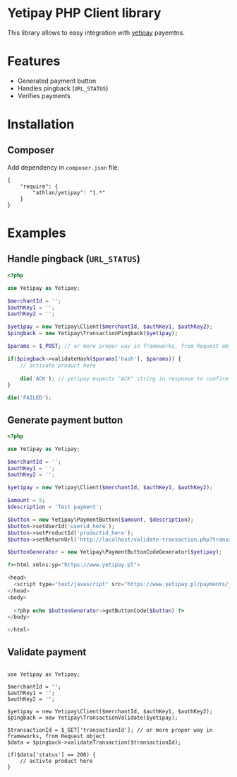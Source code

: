 Yetipay PHP Client library
===

This library allows to easy integration with [yetipay](https://www.yetipay.pl/) payemtns.

# Features

* Generated payment button
* Handles pingback (`URL_STATUS`)
* Verifies payments

# Installation

## Composer

Add dependency in `composer.json` file:

```
{
    "require": {
        "athlan/yetipay": "1.*"
    }
}
```

# Examples

## Handle pingback  (`URL_STATUS`)

```php
<?php 

use Yetipay as Yetipay;

$merchantId = '';
$authKey1 = '';
$authKey2 = '';

$yetipay = new Yetipay\Client($merchantId, $authKey1, $authKey2);
$pingback = new Yetipay\TransactionPingback($yetipay);

$params = $_POST; // or more proper way in frameworks, from Request object

if($pingback->validateHash($params['hash'], $params)) {
    // activate product here
    
    die('ACK'); // yetipay expects "ACK" string in response to confirm transaction
}

die('FAILED');

```

## Generate payment button

```php
<?php

use Yetipay as Yetipay;

$merchantId = '';
$authKey1 = '';
$authKey2 = '';

$yetipay = new Yetipay\Client($merchantId, $authKey1, $authKey2);

$amount = 5;
$description = 'Test payment';

$button = new Yetipay\PaymentButton($amount, $description);
$button->setUserId('userid_here');
$button->setProductId('productid_here');
$button->setReturnUrl('http://localhost/validate-transaction.php?transactionId=%transactionId%');

$buttonGenerator = new Yetipay\PaymentButtonCodeGenerator($yetipay);

?><html xmlns:yp="https://www.yetipay.pl">

<head>
  <script type="text/javascript" src="https://www.yetipay.pl/payments/js/316/yetixd.js"></script>
</head>
<body>
  
  <?php echo $buttonGenerator->getButtonCode($button) ?>
</body>

</html>
```

## Validate payment

```<?php 

use Yetipay as Yetipay;

$merchantId = '';
$authKey1 = '';
$authKey2 = '';

$yetipay = new Yetipay\Client($merchantId, $authKey1, $authKey2);
$pingback = new Yetipay\TransactionValidate($yetipay);

$transactionId = $_GET['transactionId']; // or more proper way in frameworks, from Request object
$data = $pingback->validateTransaction($transactionId);

if($data['status'] == 200) {
    // activte product here
}

```
